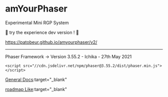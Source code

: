 # amYourPhaser

Experimental Mini RGP System

🐰 try the experience dev version ! 🌱

https://patobeur.github.io/amyourphaser/v2/

- - -
Phaser Framework -> Version 3.55.2 - Ichika - 27th May 2021

```
<script src="//cdn.jsdelivr.net/npm/phaser@3.55.2/dist/phaser.min.js"></script>
```
[General Docs](https://phaser.io/docs):target="_blank"


[roadmap Like](https://github.com/patobeur/amyourphaser/blob/master/v2/roadmap.md):target="_blank"
 

